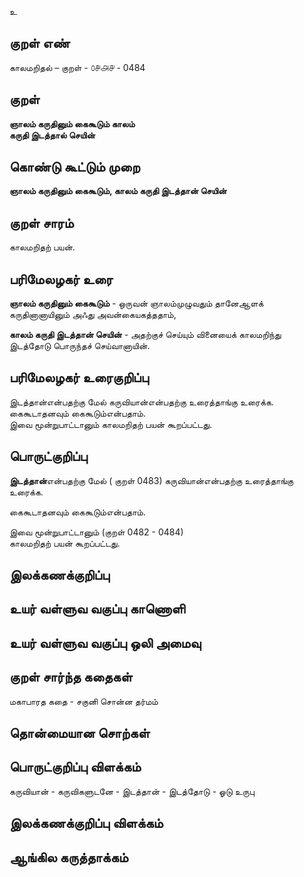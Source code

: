 உ

## குறள் எண் 

காலமறிதல்  – குறள் - ௦௪௮௪ - 0484  

## குறள் 

**ஞாலம் கருதினும் கைகூடும் காலம்  
கருதி இடத்தால் செயின்**

## கொண்டு கூட்டும் முறை

**ஞாலம் கருதினும் கைகூடும், காலம் கருதி இடத்தான் செயின்**  

## குறள் சாரம் 

காலமறிதற் பயன்.

## பரிமேலழகர் உரை

**ஞாலம் கருதினும் கைகூடும்** - ஒருவன் ஞாலம்முழுவதும் தானேஆளக் கருதினானாயினும் அஃது அவன்கையகத்ததாம்,  

**காலம் கருதி இடத்தான் செயின்** - அதற்குச் செய்யும் வினையைக் காலமறிந்து இடத்தோடு பொருந்தச் செய்வானாயின்.  

## பரிமேலழகர் உரைகுறிப்பு   

இடத்தான்என்பதற்கு மேல் கருவியான்என்பதற்கு உரைத்தாங்கு உரைக்க.  
கைகூடாதனவும் கைகூடும்என்பதாம்.    
இவை மூன்றுபாட்டானும் காலமறிதற் பயன் கூறப்பட்டது.    

## பொருட்குறிப்பு 

**இடத்தான்**என்பதற்கு மேல் ( குறள் 0483) கருவியான்என்பதற்கு உரைத்தாங்கு உரைக்க.  

கைகூடாதனவும் கைகூடும்என்பதாம்.   

இவை மூன்றுபாட்டானும் (குறள் 0482 - 0484)   
காலமறிதற் பயன் கூறப்பட்டது.    

## இலக்கணக்குறிப்பு  


## உயர் வள்ளுவ வகுப்பு காணொளி


## உயர் வள்ளுவ வகுப்பு ஒலி அமைவு 

 
## குறள் சார்ந்த கதைகள் 

மகாபாரத கதை - சகுனி சொன்ன தர்மம்  

## தொன்மையான சொற்கள்


## பொருட்குறிப்பு விளக்கம்

கருவியான் - கருவிகளுடனே - இடத்தான் - இடத்தோடு  - ஓடு உருபு
## இலக்கணக்குறிப்பு விளக்கம்


## ஆங்கில கருத்தாக்கம் 


